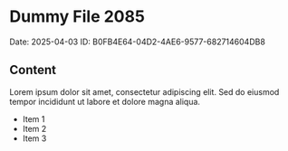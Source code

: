 # Dummy File 2085

Date: 2025-04-03
ID: B0FB4E64-04D2-4AE6-9577-682714604DB8

## Content

Lorem ipsum dolor sit amet, consectetur adipiscing elit.
Sed do eiusmod tempor incididunt ut labore et dolore magna aliqua.

* Item 1
* Item 2
* Item 3
